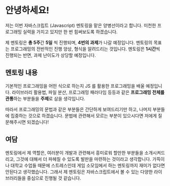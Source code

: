 # 안녕하세요!

저는 이번 자바스크립트 (Javascript) 멘토링을 맡은 양병선이라고 합니다. 미천한 프로그래밍 실력을 가지고 있지만 한 번 힘써보도록 하겠습니다.

제 멘토링은 **총 5주**간 **5일** 씩 진행되며, **4번의 과제**가 나갈 예정입니다. 멘토링의 목표는 프로그래밍의 전반적인 진행 양상, 형식을 알려드리는 것입니다. 멘토링은 **1시간**씩 진행되는 반면, 과제 난이도가 상당할 예정입니다.

## 멘토링 내용

기본적인 프로그래밍을 어떤 식으로 하는지 JS 를 활용한 프로그래밍을 배울 예정입니다. 라이브러리 활용법, 파일 분산, 프로그래밍 패러다임 등등과 같은 **프로그래밍 전체를 관통**하는 부분들을 **주제**로 삼을 생각입니다. 

따라서 프로그래밍의 문법과 같은 부분들은 간단하게 보여드리기만 하고, 나머지 부분들에 집중하는 것으로 하겠습니다. 문법에 관련해서 모르는 부분이 있으시다면 저에게 질문해주시면 되겠습니다!

## 여담

멘토링에서 제 역할은, 여러분이 개발과 관련해서 흥미로워 할만한 부분들을 소개시켜드리고, 그것에 대해서 더 파헤칠 수 있도록 발판을 마련하는 것이라고 생각합니다. 가뜩이나 대학교 수업들 때문에 스트레스인데 게임 소모임에서 하는 멘토링까지 재미가 없다면 안된다고 생각했습니다. 그래서 제 멘토링은 자바스크립트에서 볼 수 있는 다양한 라이브러리들을 중심으로 진행될 것 같습니다.

